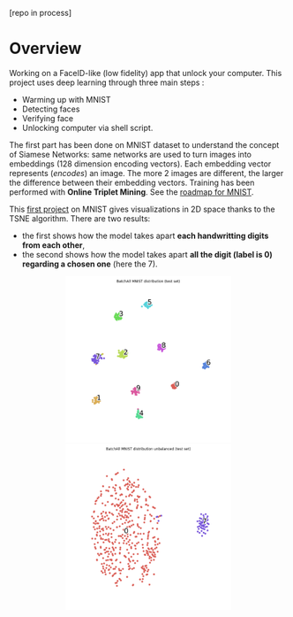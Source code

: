 [repo in process]
# Overview
Working on a FaceID-like (low fidelity) app that unlock your computer.
This project uses deep learning through three main steps :
- Warming up with MNIST
- Detecting faces
- Verifying face
- Unlocking computer via shell script.

The first part has been done on MNIST dataset to understand the concept of Siamese Networks: same  networks are used to turn images into embeddings (128 dimension encoding vectors). Each embedding vector represents (*encodes*) an image. The more 2 images are different, the larger the difference between their embedding vectors. Training has been performed with **Online Triplet Mining**. See the [roadmap for MNIST](https://github.com/E-delweiss/HomeMade_FaceID/wiki/Warming-up-with-MNIST).

This [first project](https://github.com/E-delweiss/HomeMade_FaceID/tree/main/imageVerification_MNIST) on MNIST gives visualizations in 2D space thanks to the TSNE algorithm. There are two results: 
* the first shows how the model takes apart **each handwritting digits from each other**, 
* the second shows how the model takes apart **all the digit (label is 0) regarding a chosen one** (here the 7).

<p align="center">
  <img src="imageVerification_MNIST/results/BatchAll MNIST distribution (test set).png?raw=true" alt="balanced_set" width="300"/>
  <img src="imageVerification_MNIST/results/BatchAll MNIST distribution unbalanced (test set).png?raw=true" alt="unbalanced_set" width="300"/>
</p>
